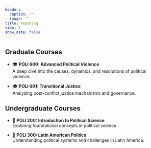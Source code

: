 ```yaml
---
header:
  caption: ""
  image: ""
title: Teaching
view: 2
show_date: false
---
```


## Graduate Courses
- 🎓 **POLI 600: Advanced Political Violence**  
  A deep dive into the causes, dynamics, and resolutions of political violence.

- 🎓 **POLI 601: Transitional Justice**  
  Analyzing post-conflict justice mechanisms and governance.

## Undergraduate Courses
- 📘 **POLI 200: Introduction to Political Science**  
  Exploring foundational concepts in political science.  

- 📘 **POLI 300: Latin American Politics**  
  Understanding political systems and challenges in Latin America.  

